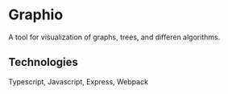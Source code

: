 # Graphio

A tool for visualization of graphs, trees, and differen algorithms.

## Technologies

Typescript, Javascript, Express, Webpack
